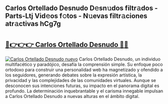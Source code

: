 ## Carlos Ortellado Desnudo D𝚎sn𝚞dos filtr𝚊dos - Parts-Ltj Vid𝚎os f𝚘tos - N𝚞evas filtr𝚊ciones atr𝚊ctivas hCg7g

# <h2><a href="http://mb0qk4u.tromn.icu/?c=Carlos+Ortellado+Desnudo">🔗👉👉👉 Carlos Ortellado Desnudo 🔗🔗</a></h2>

[![Carlos Ortellado Desnudo nuevo](https://i.imgur.com/pEAQMta.gif)](http://mb0qk4u.tromn.icu/?c=Carlos+Ortellado+Desnudo)
Carlos Ortellado Desnudo, un individuo multifacético y paradójico, desafía la comprensión simple. Su enfoque poco ortodoxo para construir una personalidad web ha magnetizado y ofendido a los seguidores, generando debates sobre la expresión artística, la privacidad y las complejidades de las comunidades virtuales. Aunque se desconocen sus intenciones futuras, su impacto en el panorama digital es profundo. La determinación inquebrantable y el carisma innegable impulsan a Carlos Ortellado Desnudo a nuevas alturas en el ámbito digital.
